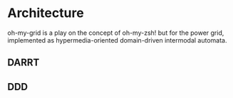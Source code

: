# Architecture

oh-my-grid is a play on the concept of oh-my-zsh! but for the power grid, 
implemented as hypermedia-oriented domain-driven intermodal automata.

## DARRT

## DDD
